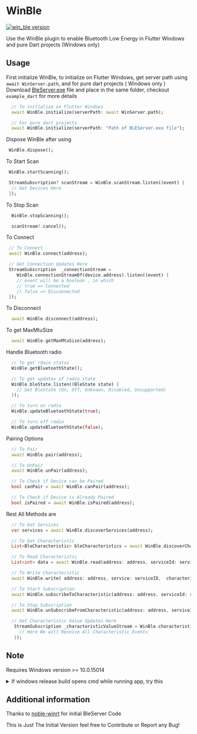 # WinBle

[![win_ble version](https://img.shields.io/pub/v/win_ble?label=win_ble)](https://pub.dev/packages/win_ble)

Use the WinBle plugin to enable Bluetooth Low Energy in Flutter Windows and pure Dart projects (Windows only)

## Usage

First initialize WinBle, to initialize on Flutter Windows, get server path using `await WinServer.path`, and for pure dart projects ( Windows only ) Download [BleServer.exe](https://github.com/rohitsangwan01/win_ble/blob/main/lib/assets/BLEServer.exe) file and place in the same folder, checkout `example_dart` for more details

```dart
  // To initialize on Flutter Windows
  await WinBle.initialize(serverPath: await WinServer.path);

  // For pure dart projects
  await WinBle.initialize(serverPath: "Path of BLEServer.exe file");
```

Dispose WinBle after using

```dart
 WinBle.dispose();
```

To Start Scan

```dart
 WinBle.startScanning();

 StreamSubscription? scanStream = WinBle.scanStream.listen((event) {
  // Get Devices Here
 });
```

To Stop Scan

```dart
  WinBle.stopScanning();

  scanStream?.cancel();
```

To Connect

```dart
 // To Connect
 await WinBle.connect(address);

 // Get Connection Updates Here
 StreamSubscription  _connectionStream =
    WinBle.connectionStreamOf(device.address).listen((event) {
    // event will be a boolean , in which
    // true => Connected
    // false => Disconnected
 });
```

To Disconnect

```dart
  await WinBle.disconnect(address);
```

To get MaxMtuSize

```dart
  await WinBle.getMaxMtuSize(address);
```

Handle Bluetooth radio

```dart
  // To get rdaio status
  WinBle.getBluetoothState();

  // To get updates of radio state
  WinBle.bleState.listen((BleState state) {
    // Get BleState (On, Off, Unknown, Disabled, Unsupported)
  });

  // To turn on radio
  WinBle.updateBluetoothState(true);

  // To turn off radio
  WinBle.updateBluetoothState(false);
```

Pairing Options

```dart
  // To Pair
  await WinBle.pair(address);

  // To UnPair
  await WinBle.unPair(address);

  // To Check if Device can be Paired
  bool canPair = await WinBle.canPair(address);

  // To Check if Device is Already Paired
  bool isPaired = await WinBle.isPaired(address);
```

Rest All Methods are

```dart
  // To Get Services
  var services = await WinBle.discoverServices(address);

  // To Get Characteristic
  List<BleCharacteristic> bleCharacteristics = await WinBle.discoverCharacteristics(address: address, serviceId: serviceID);

  // To Read Characteristic
  List<int> data = await WinBle.read(address: address, serviceId: serviceID, characteristicId: charID);

  // To Write Characteristic
  await WinBle.write( address: address, service: serviceID,  characteristic: charID,  data: data, writeWithResponse: writeWithResponse);

  // To Start Subscription
  await WinBle.subscribeToCharacteristic(address: address, serviceId: serviceID, characteristicId: charID);

  // To Stop Subscription
  await WinBle.unSubscribeFromCharacteristic(address: address, serviceId: serviceID, characteristicId: charID);

  // Get Characteristic Value Updates Here
   StreamSubscription _characteristicValueStream = WinBle.characteristicValueStream.listen((event) {
     // Here We will Receive All Characteristic Events
   });

```

## Note

Requires Windows version >= 10.0.15014

<details>
  <summary>If windows release build opens cmd while running app, try this</summary>
  
Edit your `/windows/runner/main.cpp` file, this is a known flutter [issue](https://github.com/flutter/flutter/issues/47891)

```c++
if (!::AttachConsole(ATTACH_PARENT_PROCESS) && ::IsDebuggerPresent()){
CreateAndAttachConsole();
}
// Add this Code
// <------- From Here --------- >
else{
    STARTUPINFO si = {0};
    si.cb = sizeof(si);
    si.dwFlags = STARTF_USESHOWWINDOW;
    si.wShowWindow = SW_HIDE;

    PROCESS_INFORMATION pi = {0};
    WCHAR lpszCmd[MAX_PATH] = L"cmd.exe";
    if (::CreateProcess(NULL, lpszCmd, NULL, NULL, FALSE, CREATE_NEW_CONSOLE | CREATE_NO_WINDOW, NULL, NULL, &si, &pi))
    {
      do
      {
        if (::AttachConsole(pi.dwProcessId))
        {
          ::TerminateProcess(pi.hProcess, 0);
          break;
        }
      } while (ERROR_INVALID_HANDLE == GetLastError());
      ::CloseHandle(pi.hProcess);
      ::CloseHandle(pi.hThread);
    }
}
// <------- UpTo Here --------- >
```

</details>

## Additional information

Thanks to [noble-winrt](https://github.com/urish/noble-winrt) for initial BleServer Code

This is Just The Initial Version feel free to Contribute or Report any Bug!

